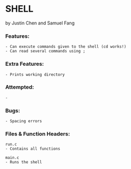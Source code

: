 # SHELL
by Justin Chen and Samuel Fang

### Features:
	- Can execute commands given to the shell (cd works!)
	- Can read several commands using ;

### Extra Features:
	- Prints working directory

### Attempted:
	- 

### Bugs:
	- Spacing errors
	
### Files & Function Headers:
	run.c
  	- Contains all functions
  
	main.c
  	- Runs the shell
